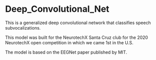 # Deep_Convolutional_Net
This is a generalized deep convolutional network that classifies speech subvocalizations.

This model was built for the NeurotechX Santa Cruz club for the 2020 NeurotechX open competition in which we came 1st in the U.S.

The model is based on the EEGNet paper published by MIT.
